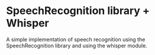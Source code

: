 # SpeechRecognition library + Whisper
A simple implementation of speech recognition using the SpeechRecognition library and using the whisper module.
